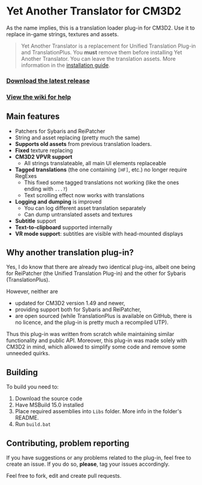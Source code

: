 # Yet Another Translator for CM3D2

As the name implies, this is a translation loader plug-in for CM3D2.
Use it to replace in-game strings, textures and assets.

> Yet Another Translator is a replacement for Unified Translation Plug-in and TranslationPlus.
> You **must** remove them before installing Yet Another Translator. You can leave the translation assets.
> More information in the [installation guide](https://github.com/denikson/CM3D2.YATranslator/wiki/Installation).

### [Download the latest release](https://github.com/denikson/CM3D2.YATranslator/releases)
### [View the wiki for help](https://github.com/denikson/CM3D2.YATranslator/wiki)

## Main features

* Patchers for Sybaris and ReiPatcher
* String and asset replacing (pretty much the same)
* **Supports old assets** from previous translation loaders.
* **Fixed** texture replacing
* **CM3D2 VPVR support**
  * All strings translateable, all main UI elements replaceable
* **Tagged translations** (the one containing `[HF]`, etc.) no longer require RegExes
    * This fixed some tagged translations not working (like the ones ending with `...?`)
    * Text scrolling effect now works with translations
* **Logging and dumping** is improved
  * You can log different asset translation separately
  * Can dump untranslated assets and textures
* **Subtitle** support
* **Text-to-clipboard** supported internally
* **VR mode support**: subtitles are visible with head-mounted displays

## Why another translation plug-in?

Yes, I do know that there are already two identical plug-ins, albeit one being for
ReiPatcher (the Unified Translation Plug-in) and the other for Sybaris (TranslationPlus).

However, neither are

* updated for CM3D2 version 1.49 and newer,
* providing support both for Sybaris and ReiPatcher,
* are open sourced (while TranslationPlus is available on GitHub, there is no licence, and the plug-in is pretty much a recompiled UTP).

Thus this plug-in was written from scratch while maintaining similar functionality and public API.
Moreover, this plug-in was made solely with CM3D2 in mind, which allowed to simplify some code
and remove some unneeded quirks.

## Building

To build you need to:

1. Download the source code
2. Have MSBuild 15.0 installed
3. Place required assemblies into `Libs` folder. More info in the folder's README.
4. Run `build.bat`


## Contributing, problem reporting

If you have suggestions or any problems related to the plug-in, feel free to create an issue.
If you do so, **please**, tag your issues accordingly.

Feel free to fork, edit and create pull requests.
